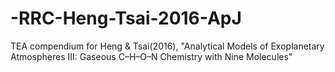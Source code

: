 # -RRC-Heng-Tsai-2016-ApJ
TEA compendium for Heng &amp; Tsai(2016), "Analytical Models of Exoplanetary Atmospheres III: Gaseous C–H–O–N Chemistry with Nine Molecules"
